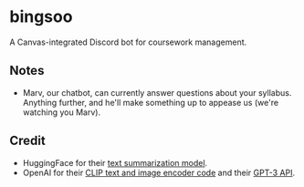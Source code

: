 # bingsoo
A Canvas-integrated Discord bot for coursework management.

## Notes
- Marv, our chatbot, can currently answer questions about your syllabus. Anything further, and he'll make something up to appease us (we're watching you Marv).

## Credit
- HuggingFace for their [text summarization model](https://huggingface.co/facebook/bart-large-cnn).
- OpenAI for their [CLIP text and image encoder code](https://huggingface.co/openai/clip-vit-base-patch16) and their [GPT-3 API](https://openai.com/api/).
